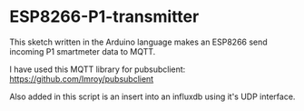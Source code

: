 # ESP8266-P1-transmitter
This sketch written in the Arduino language makes an ESP8266 send incoming P1 smartmeter data to MQTT.

I have used this MQTT library for pubsubclient:
https://github.com/Imroy/pubsubclient

Also added in this script is an insert into an influxdb using it's UDP interface.
